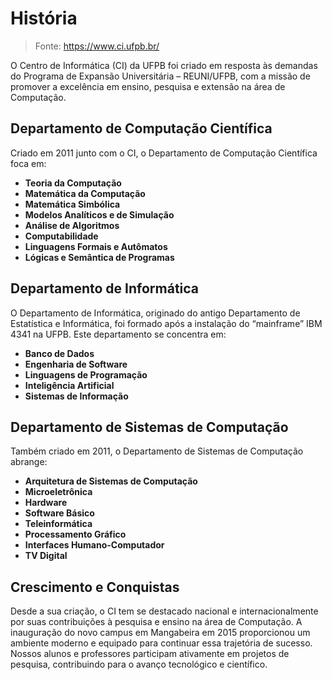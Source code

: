 # História

> Fonte: https://www.ci.ufpb.br/

O Centro de Informática (CI) da UFPB foi criado em resposta às demandas do Programa de Expansão Universitária – REUNI/UFPB, com a missão de promover a excelência em ensino, pesquisa e extensão na área de Computação.

## Departamento de Computação Científica

Criado em 2011 junto com o CI, o Departamento de Computação Científica foca em:

- **Teoria da Computação**
- **Matemática da Computação**
- **Matemática Simbólica**
- **Modelos Analíticos e de Simulação**
- **Análise de Algoritmos**
- **Computabilidade**
- **Linguagens Formais e Autômatos**
- **Lógicas e Semântica de Programas**

## Departamento de Informática

O Departamento de Informática, originado do antigo Departamento de Estatística e Informática, foi formado após a instalação do “mainframe” IBM 4341 na UFPB. Este departamento se concentra em:

- **Banco de Dados**
- **Engenharia de Software**
- **Linguagens de Programação**
- **Inteligência Artificial**
- **Sistemas de Informação**

## Departamento de Sistemas de Computação

Também criado em 2011, o Departamento de Sistemas de Computação abrange:

- **Arquitetura de Sistemas de Computação**
- **Microeletrônica**
- **Hardware**
- **Software Básico**
- **Teleinformática**
- **Processamento Gráfico**
- **Interfaces Humano-Computador**
- **TV Digital**

## Crescimento e Conquistas

Desde a sua criação, o CI tem se destacado nacional e internacionalmente por suas contribuições à pesquisa e ensino na área de Computação. A inauguração do novo campus em Mangabeira em 2015 proporcionou um ambiente moderno e equipado para continuar essa trajetória de sucesso. Nossos alunos e professores participam ativamente em projetos de pesquisa, contribuindo para o avanço tecnológico e científico.

